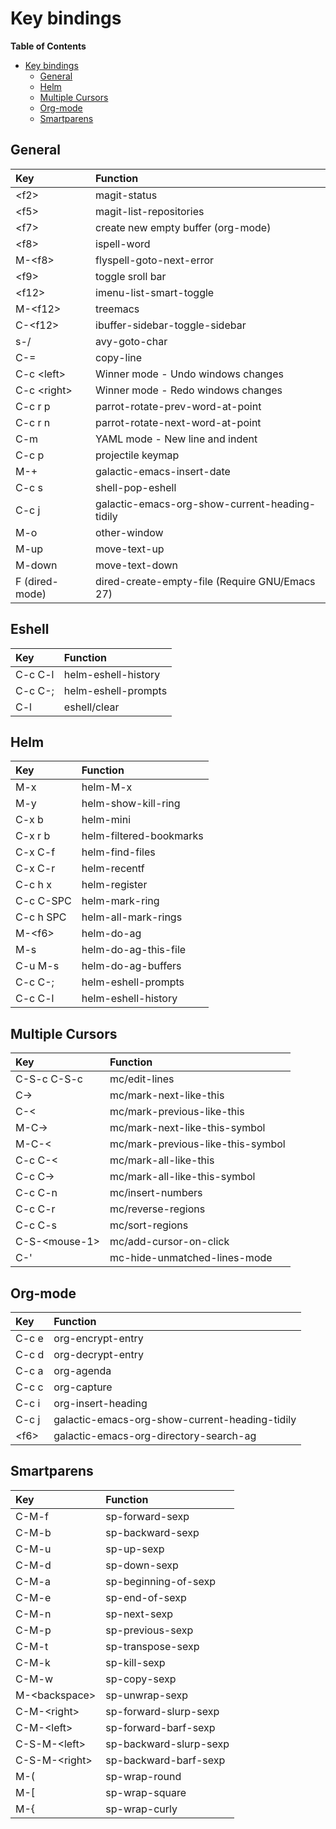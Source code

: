 # Key bindings

<!-- markdown-toc start - Don't edit this section. Run M-x markdown-toc-refresh-toc -->
**Table of Contents**

- [Key bindings](#key-bindings)
    - [General](#general)
    - [Helm](#helm)
    - [Multiple Cursors](#multiple-cursors)
    - [Org-mode](#org-mode)
    - [Smartparens](#smartparens)

<!-- markdown-toc end -->


## General

| Key            | Function                                       |
| :---           | :---                                           |
| \<f2\>         | magit-status                                   |
| \<f5\>         | magit-list-repositories                        |
| \<f7\>         | create new empty buffer (org-mode)             |
| \<f8\>         | ispell-word                                    |
| M-\<f8\>       | flyspell-goto-next-error                       |
| \<f9\>         | toggle sroll bar                               |
| \<f12\>        | imenu-list-smart-toggle                        |
| M-\<f12\>      | treemacs                                       |
| C-\<f12\>      | ibuffer-sidebar-toggle-sidebar                 |
| s-/            | avy-goto-char                                  |
| C-=            | copy-line                                      |
| C-c \<left\>   | Winner mode - Undo windows changes             |
| C-c \<right\>  | Winner mode - Redo windows changes             |
| C-c r p        | parrot-rotate-prev-word-at-point               |
| C-c r n        | parrot-rotate-next-word-at-point               |
| C-m            | YAML mode - New line and indent                |
| C-c p          | projectile keymap                              |
| M-+            | galactic-emacs-insert-date                     |
| C-c s          | shell-pop-eshell                               |
| C-c j          | galactic-emacs-org-show-current-heading-tidily |
| M-o            | other-window                                   |
| M-up           | move-text-up                                   |
| M-down         | move-text-down                                 |
| F (dired-mode) | dired-create-empty-file (Require GNU/Emacs 27) |

## Eshell

| Key       | Function                |
| :---      | :---                    |
| C-c C-l   | helm-eshell-history     |
| C-c C-;   | helm-eshell-prompts     |
| C-l       | eshell/clear            |

## Helm

| Key       | Function                |
| :---      | :---                    |
| M-x       | helm-M-x                |
| M-y       | helm-show-kill-ring     |
| C-x b     | helm-mini               |
| C-x r b   | helm-filtered-bookmarks |
| C-x C-f   | helm-find-files         |
| C-x C-r   | helm-recentf            |
| C-c h x   | helm-register           |
| C-c C-SPC | helm-mark-ring          |
| C-c h SPC | helm-all-mark-rings     |
| M-\<f6\>  | helm-do-ag              |
| M-s       | helm-do-ag-this-file    |
| C-u M-s   | helm-do-ag-buffers      |
| C-c C-;   | helm-eshell-prompts     |
| C-c C-l   | helm-eshell-history     |

## Multiple Cursors

| Key             | Function                          |
| :---            | :---                              |
| C-S-c C-S-c     | mc/edit-lines                     |
| C->             | mc/mark-next-like-this            |
| C-<             | mc/mark-previous-like-this        |
| M-C->           | mc/mark-next-like-this-symbol     |
| M-C-<           | mc/mark-previous-like-this-symbol |
| C-c C-<         | mc/mark-all-like-this             |
| C-c C->         | mc/mark-all-like-this-symbol      |
| C-c C-n         | mc/insert-numbers                 |
| C-c C-r         | mc/reverse-regions                |
| C-c C-s         | mc/sort-regions                   |
| C-S-\<mouse-1\> | mc/add-cursor-on-click            |
| C-'             | mc-hide-unmatched-lines-mode      |

## Org-mode

| Key    | Function                                       |
| :---   | :---                                           |
| C-c e  | org-encrypt-entry                              |
| C-c d  | org-decrypt-entry                              |
| C-c a  | org-agenda                                     |
| C-c c  | org-capture                                    |
| C-c i  | org-insert-heading                             |
| C-c j  | galactic-emacs-org-show-current-heading-tidily |
| \<f6\> | galactic-emacs-org-directory-search-ag         |

## Smartparens

| Key             | Function               |
| :---            | :---                   |
| C-M-f           | sp-forward-sexp        |
| C-M-b           | sp-backward-sexp       |
| C-M-u           | sp-up-sexp             |
| C-M-d           | sp-down-sexp           |
| C-M-a           | sp-beginning-of-sexp   |
| C-M-e           | sp-end-of-sexp         |
| C-M-n           | sp-next-sexp           |
| C-M-p           | sp-previous-sexp       |
| C-M-t           | sp-transpose-sexp      |
| C-M-k           | sp-kill-sexp           |
| C-M-w           | sp-copy-sexp           |
| M-\<backspace\> | sp-unwrap-sexp         |
| C-M-\<right\>   | sp-forward-slurp-sexp  |
| C-M-\<left\>    | sp-forward-barf-sexp   |
| C-S-M-\<left\>  | sp-backward-slurp-sexp |
| C-S-M-\<right\> | sp-backward-barf-sexp  |
| M-(             | sp-wrap-round          |
| M-[             | sp-wrap-square         |
| M-{             | sp-wrap-curly          |

